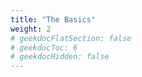 ```yaml
---
title: "The Basics"
weight: 2
# geekdocFlatSection: false
# geekdocToc: 6
# geekdocHidden: false
---
```



